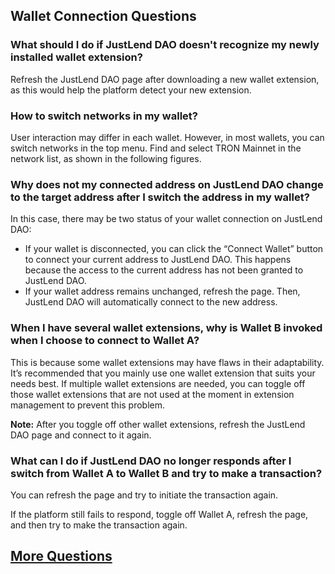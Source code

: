 ## **Wallet Connection Questions**

### What should I do if JustLend DAO doesn't recognize my newly installed wallet extension?
Refresh the JustLend DAO page after downloading a new wallet extension, as this would help the platform detect your new extension.

### How to switch networks in my wallet?
User interaction may differ in each wallet. However, in most wallets, you can switch networks in the top menu. Find and select TRON Mainnet in the network list, as shown in the following figures.

### Why does not my connected address on JustLend DAO change to the target address after I switch the address in my wallet?
In this case, there may be two status of your wallet connection on JustLend DAO:
* If your wallet is disconnected, you can click the “Connect Wallet” button to connect your current address to JustLend DAO. This happens because the access to the current address has not been granted to JustLend DAO.
* If your wallet address remains unchanged, refresh the page. Then, JustLend DAO will automatically connect to the new address.

### When I have several wallet extensions, why is Wallet B invoked when I choose to connect to Wallet A?
This is because some wallet extensions may have flaws in their adaptability. It’s recommended that you mainly use one wallet extension that suits your needs best. If multiple wallet extensions are needed, you can toggle off those wallet extensions that are not used at the moment in extension management to prevent this problem.

**Note:** After you toggle off other wallet extensions, refresh the JustLend DAO page and connect to it again.

### What can I do if JustLend DAO no longer responds after I switch from Wallet A to Wallet B and try to make a transaction?
You can refresh the page and try to initiate the transaction again.

If the platform still fails to respond, toggle off Wallet A, refresh the page, and then try to make the transaction again.


## [**More Questions**](https://support.justlend.org/hc/en-us/sections/360011389611-Questions)
